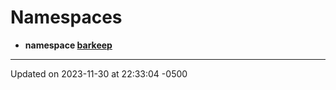 # Namespaces



* **namespace [barkeep](api/Namespaces/namespacebarkeep.md)** 



-------------------------------

Updated on 2023-11-30 at 22:33:04 -0500
